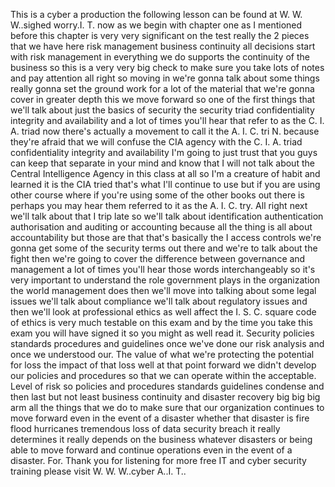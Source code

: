 This is a cyber a production the following lesson can be found at W. W. W..sighed worry.I. T. now as we begin with chapter one as I mentioned before this chapter is very very significant on the test really the 2 pieces that we have here risk management business continuity all decisions start with risk management in everything we do supports the continuity of the business so this is a very very big check to make sure you take lots of notes and pay attention all right so moving in we're gonna talk about some things really gonna set the ground work for a lot of the material that we're gonna cover in greater depth this we move forward so one of the first things that we'll talk about just the basics of security the security triad confidentiality integrity and availability and a lot of times you'll hear that refer to as the C. I. A. triad now there's actually a movement to call it the A. I. C. tri N. because they're afraid that we will confuse the CIA agency with the C. I. A. triad confidentiality integrity and availability I'm going to just trust that you guys can keep that separate in your mind and know that I will not talk about the Central Intelligence Agency in this class at all so I'm a creature of habit and learned it is the CIA tried that's what I'll continue to use but if you are using other course where if you're using some of the other books out there is perhaps you may hear them referred to it as the A. I. C. try. All right next we'll talk about that I trip late so we'll talk about identification authentication authorisation and auditing or accounting because all the thing is all about accountability but those are that that's basically the I access controls we're gonna get some of the security terms out there and we're to talk about the fight then we're going to cover the difference between governance and management a lot of times you'll hear those words interchangeably so it's very important to understand the role government plays in the organization the world management does then we'll move into talking about some legal issues we'll talk about compliance we'll talk about regulatory issues and then we'll look at professional ethics as well affect the I. S. C. square code of ethics is very much testable on this exam and by the time you take this exam you will have signed it so you might as well read it. Security policies standards procedures and guidelines once we've done our risk analysis and once we understood our. The value of what we're protecting the potential for loss the impact of that loss well at that point forward we didn't develop our policies and procedures so that we can operate within the acceptable. Level of risk so policies and procedures standards guidelines condense and then last but not least business continuity and disaster recovery big big big arm all the things that we do to make sure that our organization continues to move forward even in the event of a disaster whether that disaster is fire flood hurricanes tremendous loss of data security breach it really determines it really depends on the business whatever disasters or being able to move forward and continue operations even in the event of a disaster. For. Thank you for listening for more free IT and cyber security training please visit W. W. W..cyber A..I. T..
